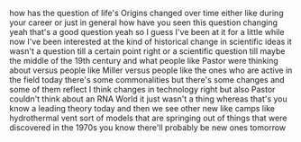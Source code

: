 how has the question of life's Origins changed over time either like during your career or just in general how have you seen this question changing yeah that's a good question yeah so I guess I've been at it for a little while now I've been interested at the kind of historical change in scientific ideas it wasn't a question till a certain point right or a scientific question till maybe the middle of the 19th century and what people like Pastor were thinking about versus people like Miller versus people like the ones who are active in the field today there's some commonalities but there's some changes and some of them reflect I think changes in technology right but also Pastor couldn't think about an RNA World it just wasn't a thing whereas that's you know a leading theory today and then we see other new like camps like hydrothermal vent sort of models that are springing out of things that were discovered in the 1970s you know there'll probably be new ones tomorrow